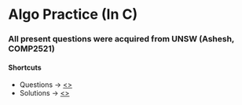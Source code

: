 # Algo Practice (In C)

### All present questions were acquired from UNSW (Ashesh, COMP2521)

#### Shortcuts
* Questions -> [<>]()
* Solutions -> [<>]()